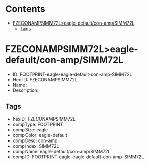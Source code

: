 



Contents
========

* [FZECONAMPSIMM72L>eagle-default/con-amp/SIMM72L](#fzeconampsimm72leagle-defaultcon-ampsimm72l)
	* [Tags](#tags)

# FZECONAMPSIMM72L>eagle-default/con-amp/SIMM72L

- ID: FOOTPRINT-eagle-eagle-default-con-amp-SIMM72L
- Hex ID: FZECONAMPSIMM72L
- Name: 
- Description: 

## Tags

- hexID: FZECONAMPSIMM72L
- oompType: FOOTPRINT
- oompSize: eagle
- oompColor: eagle-default
- oompDesc: con-amp
- oompIndex: SIMM72L
- oompName: eagle-default/con-amp/SIMM72L
- oompID: FOOTPRINT-eagle-eagle-default-con-amp-SIMM72L
